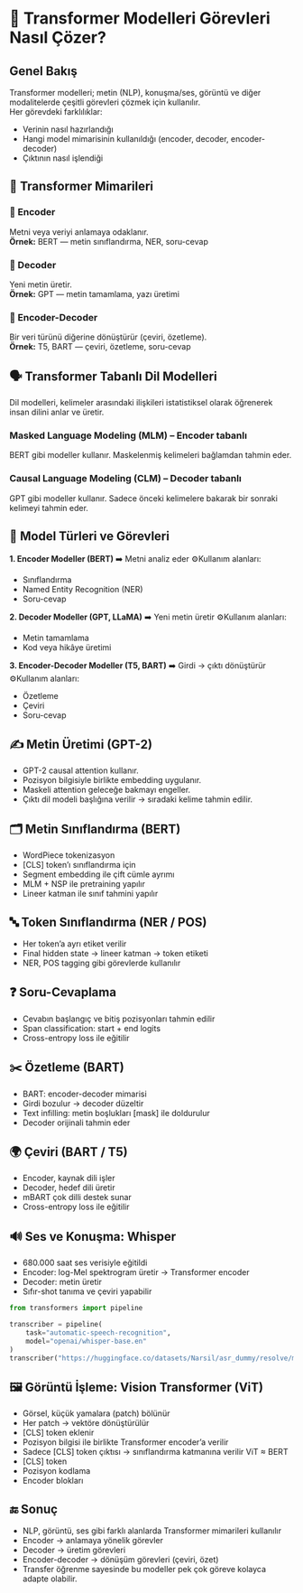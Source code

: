 # 🤖 Transformer Modelleri Görevleri Nasıl Çözer?

## Genel Bakış

Transformer modelleri; metin (NLP), konuşma/ses, görüntü ve diğer modalitelerde çeşitli görevleri çözmek için kullanılır.  
Her görevdeki farklılıklar:
- Verinin nasıl hazırlandığı
- Hangi model mimarisinin kullanıldığı (encoder, decoder, encoder-decoder)
- Çıktının nasıl işlendiği



## 🧠 Transformer Mimarileri

### 🔹 Encoder  
Metni veya veriyi anlamaya odaklanır.  
**Örnek:** BERT — metin sınıflandırma, NER, soru-cevap

### 🔹 Decoder  
Yeni metin üretir.  
**Örnek:** GPT — metin tamamlama, yazı üretimi

### 🔹 Encoder-Decoder  
Bir veri türünü diğerine dönüştürür (çeviri, özetleme).  
**Örnek:** T5, BART — çeviri, özetleme, soru-cevap



## 🗣️ Transformer Tabanlı Dil Modelleri

Dil modelleri, kelimeler arasındaki ilişkileri istatistiksel olarak öğrenerek insan dilini anlar ve üretir.

### Masked Language Modeling (MLM) – Encoder tabanlı  
BERT gibi modeller kullanır. Maskelenmiş kelimeleri bağlamdan tahmin eder.

### Causal Language Modeling (CLM) – Decoder tabanlı  
GPT gibi modeller kullanır. Sadece önceki kelimelere bakarak bir sonraki kelimeyi tahmin eder.



## 🧩 Model Türleri ve Görevleri


**1. Encoder Modeller (BERT)**
➡️ Metni analiz eder
⚙️Kullanım alanları:
- Sınıflandırma
- Named Entity Recognition (NER)
- Soru-cevap

**2. Decoder Modeller (GPT, LLaMA)**
➡️ Yeni metin üretir
⚙️Kullanım alanları:
- Metin tamamlama
- Kod veya hikâye üretimi

**3. Encoder-Decoder Modeller (T5, BART)**
➡️ Girdi → çıktı dönüştürür
⚙️Kullanım alanları:
- Özetleme
- Çeviri
- Soru-cevap


## ✍️ Metin Üretimi (GPT-2)

- GPT-2 causal attention kullanır.
- Pozisyon bilgisiyle birlikte embedding uygulanır.
- Maskeli attention geleceğe bakmayı engeller.
- Çıktı dil modeli başlığına verilir → sıradaki kelime tahmin edilir.



## 🗂️ Metin Sınıflandırma (BERT)

- WordPiece tokenizasyon
- [CLS] token’ı sınıflandırma için
- Segment embedding ile çift cümle ayrımı
- MLM + NSP ile pretraining yapılır
- Lineer katman ile sınıf tahmini yapılır



## 🔤 Token Sınıflandırma (NER / POS)

- Her token’a ayrı etiket verilir
- Final hidden state → lineer katman → token etiketi
- NER, POS tagging gibi görevlerde kullanılır



## ❓ Soru-Cevaplama

- Cevabın başlangıç ve bitiş pozisyonları tahmin edilir
- Span classification: start + end logits
- Cross-entropy loss ile eğitilir



## ✂️ Özetleme (BART)

- BART: encoder-decoder mimarisi
- Girdi bozulur → decoder düzeltir
- Text infilling: metin boşlukları [mask] ile doldurulur
- Decoder orijinali tahmin eder



## 🌍 Çeviri (BART / T5)

- Encoder, kaynak dili işler
- Decoder, hedef dili üretir
- mBART çok dilli destek sunar
- Cross-entropy loss ile eğitilir


## 🔊 Ses ve Konuşma: Whisper

- 680.000 saat ses verisiyle eğitildi
- Encoder: log-Mel spektrogram üretir → Transformer encoder
- Decoder: metin üretir
- Sıfır-shot tanıma ve çeviri yapabilir

```python
from transformers import pipeline

transcriber = pipeline(
    task="automatic-speech-recognition",
    model="openai/whisper-base.en"
)
transcriber("https://huggingface.co/datasets/Narsil/asr_dummy/resolve/main/mlk.flac")
```

## 🖼️ Görüntü İşleme: Vision Transformer (ViT)
- Görsel, küçük yamalara (patch) bölünür
- Her patch → vektöre dönüştürülür
- [CLS] token eklenir
- Pozisyon bilgisi ile birlikte Transformer encoder’a verilir
- Sadece [CLS] token çıktısı → sınıflandırma katmanına verilir
ViT ≈ BERT
- [CLS] token
- Pozisyon kodlama
- Encoder blokları

## 🔚 Sonuç
- NLP, görüntü, ses gibi farklı alanlarda Transformer mimarileri kullanılır
- Encoder → anlamaya yönelik görevler
- Decoder → üretim görevleri
- Encoder-decoder → dönüşüm görevleri (çeviri, özet)
- Transfer öğrenme sayesinde bu modeller pek çok göreve kolayca adapte olabilir.
